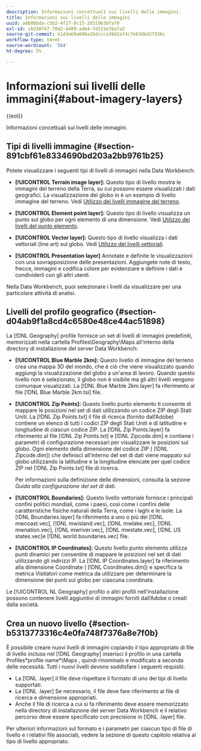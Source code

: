 ```yaml
---
description: Informazioni concettuali sui livelli delle immagini.
title: Informazioni sui livelli delle immagini
uuid: a8b00bda-c5b2-4f27-8c15-2d319b3bfa70
exl-id: c6d30747-70d2-4489-ad64-fd131e76a7a2
source-git-commit: b1dda69a606a16dccca30d2a74c7e63dbd27936c
workflow-type: tm+mt
source-wordcount: '564'
ht-degree: 5%

---
```


# Informazioni sui livelli delle immagini{#about-imagery-layers}

{{eol}}

Informazioni concettuali sui livelli delle immagini.

## Tipi di livelli immagine {#section-891cbf61e8334690bd203a2bb9761b25}

Potete visualizzare i seguenti tipi di livelli di immagini nella Data Workbench:

* **[!UICONTROL Terrain image layer]:** Questo tipo di livello mostra le immagini del terreno della Terra, su cui possono essere visualizzati i dati geografici. La visualizzazione del globo in è un esempio di livello immagine del terreno. Vedi [Utilizzo dei livelli immagine del terreno](../../../home/c-get-started/c-im-layers/c-ter-img-layers/c-ter-img-layers.md#concept-f4b3a20969354ca38955e3fd5beb0f4f).

* **[!UICONTROL Element point layer]:** Questo tipo di livello visualizza un punto sul globo per ogni elemento di una dimensione. Vedi [Utilizzo dei livelli del punto elemento](../../../home/c-get-started/c-im-layers/c-elmt-pt-layers/c-elmt-pt-layers.md#concept-7c93c54552844a20bd6014ae8446b3fd).

* **[!UICONTROL Vector layer]:** Questo tipo di livello visualizza i dati vettoriali (line art) sul globo. Vedi [Utilizzo dei livelli vettoriali](../../../home/c-get-started/c-im-layers/c-vctr-layers/c-vctr-layers.md#concept-a9b9cb7fc33b4aa5ae1646fab202dcc9).

* **[!UICONTROL Presentation layer]** Annotate e definite le visualizzazioni con una sovrapposizione delle presentazioni. Aggiungete note di testo, frecce, immagini e codifica colore per evidenziare e definire i dati e condividerli con gli altri utenti.

Nella Data Workbench, puoi selezionare i livelli da visualizzare per una particolare attività di analisi.

## Livelli del profilo geografico {#section-d04ab9f1a8cd4c6580e48ce44ac51898}

La [!DNL Geography] profile fornisce un set di livelli di immagini predefiniti, memorizzati nella cartella Profiles\Geography\Maps all&#39;interno della directory di installazione del server Data Workbench:

* **[!UICONTROL Blue Marble 2km]:** Questo livello di immagine del terreno crea una mappa 3D del mondo, che è ciò che viene visualizzato quando aggiungi la visualizzazione del globo a un&#39;area di lavoro. Quando questo livello non è selezionato, il globo non è visibile ma gli altri livelli vengono comunque visualizzati. La [!DNL Blue Marble 2km.layer] fa riferimento al file [!DNL Blue Marble 2km.tsi] file.

* **[!UICONTROL Zip Points]:** Questo livello punto elemento ti consente di mappare le posizioni nel set di dati utilizzando un codice ZIP degli Stati Uniti. La [!DNL Zip Points.txt] il file di ricerca (fornito dall’Adobe) contiene un elenco di tutti i codici ZIP degli Stati Uniti e di latitudine e longitudine di ciascun codice ZIP. La [!DNL Zip Points.layer] fa riferimento al file [!DNL Zip Points.txt] e [!DNL Zipcode.dim] e contiene i parametri di configurazione necessari per visualizzare le posizioni sul globo. Ogni elemento della dimensione del codice ZIP ( [!DNL Zipcode.dim]) che definisci all’interno del set di dati viene mappato sul globo utilizzando la latitudine e la longitudine elencate per quel codice ZIP nel [!DNL Zip Points.txt] file di ricerca.

   Per informazioni sulla definizione delle dimensioni, consulta la sezione *Guida alla configurazione del set di dati*.

* **[!UICONTROL Boundaries]:** Questo livello vettoriale fornisce i principali confini politici mondiali, come i paesi, così come i confini delle caratteristiche fisiche naturali della Terra, come i laghi e le isole. La [!DNL Boundaries.layer] fa riferimento a uno o più dei [!DNL mwcoast.vec], [!DNL mwisland.vec], [!DNL mwlake.vec], [!DNL mwnation.vec], [!DNL mwriver.vec], [!DNL mwstate.vec], [!DNL US states.vec]e [!DNL world boundaries.vec] file.

* **[!UICONTROL IP Coordinates]:** Questo livello punto elemento utilizza punti dinamici per consentire di mappare le posizioni nel set di dati utilizzando gli indirizzi IP. La [!DNL IP Coordinates.layer] fa riferimento alla dimensione Coordinate ( [!DNL Coordinates.dim]) e specifica la metrica Visitatori come metrica da utilizzare per determinare la dimensione dei punti sul globo per ciascuna coordinata.

Le [!UICONTROL NL Geography] profilo o altri profili nell’installazione possono contenere livelli aggiuntivi di immagini forniti dall’Adobe o creati dalla società.

## Crea un nuovo livello {#section-b5313773316c4e0fa748f7376a8e7f0b}

È possibile creare nuovi livelli di immagini copiando il tipo appropriato di file di livello incluso nel [!DNL Geography] inserisci il profilo in una cartella Profiles\*profile name*\Maps , quindi rinominalo e modificalo a seconda delle necessità. Tutti i nuovi livelli devono soddisfare i seguenti requisiti:

* La [!DNL .layer] il file deve rispettare il formato di uno dei tipi di livello supportati.
* La [!DNL .layer] Se necessario, il file deve fare riferimento ai file di ricerca e dimensione appropriati.
* Anche il file di ricerca a cui si fa riferimento deve essere memorizzato nella directory di installazione del server Data Workbench e il relativo percorso deve essere specificato con precisione in [!DNL .layer] file.

Per ulteriori informazioni sul formato e i parametri per ciascun tipo di file di livello e i relativi file associati, vedere la sezione di questo capitolo relativa al tipo di livello appropriato.
